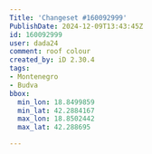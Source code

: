 ```yaml
---
Title: 'Changeset #160092999'
PublishDate: 2024-12-09T13:43:45Z
id: 160092999
user: dada24
comment: roof colour
created_by: iD 2.30.4
tags:
- Montenegro
- Budva
bbox:
  min_lon: 18.8499859
  min_lat: 42.2884167
  max_lon: 18.8502442
  max_lat: 42.288695

---
```

